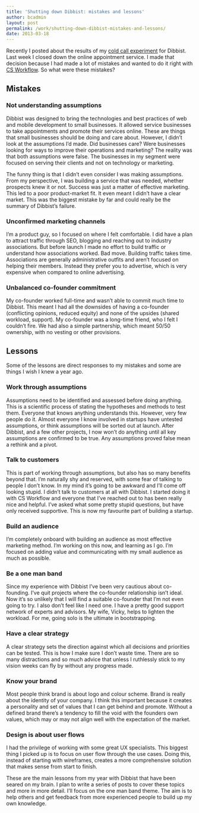 ```yaml
---
title: 'Shutting down Dibbist: mistakes and lessons'
author: bcadmin
layout: post
permalink: /work/shutting-down-dibbist-mistakes-and-lessons/
date: 2013-03-18
---
```

Recently I posted about the results of my <a href="http://chadfield.org/work/my-experiment-with-cold-calling/" title="My experiment with cold calling" target="_blank">cold call experiment</a> for Dibbist. Last week I closed down the online appointment service. I made that decision because I had made a lot of mistakes and wanted to do it right with <a href="http://csworkflow.com" title="CS Workflow landing page" target="_blank">CS Workflow</a>. So what were these mistakes?

## Mistakes

### Not understanding assumptions

Dibbist was designed to bring the technologies and best practices of web and mobile development to small businesses. It allowed service businesses to take appointments and promote their services online. These are things that small businesses should be doing and care about. However, I didn&#8217;t look at the assumptions I&#8217;d made. Did businesses care? Were businesses looking for ways to improve their operations and marketing? The reality was that both assumptions were false. The businesses in my segment were focused on serving their clients and not on technology or marketing.

The funny thing is that I didn&#8217;t even consider I was making assumptions. From my perspective, I was building a service that was needed, whether prospects knew it or not. Success was just a matter of effective marketing. This led to a poor product-market fit. It even meant I didn&#8217;t have a clear market. This was the biggest mistake by far and could really be the summary of Dibbist&#8217;s failure.

### Unconfirmed marketing channels

I&#8217;m a product guy, so I focused on where I felt comfortable. I did have a plan to attract traffic through SEO, blogging and reaching out to industry associations. But before launch I made no effort to build traffic or understand how associations worked. Bad move. Building traffic takes time. Associations are generally administrative outfits and aren&#8217;t focused on helping their members. Instead they prefer you to advertise, which is very expensive when compared to online advertising.

### Unbalanced co-founder commitment

My co-founder worked full-time and wasn&#8217;t able to commit much time to Dibbist. This meant I had all the downsides of having a co-founder (conflicting opinions, reduced equity) and none of the upsides (shared workload, support). My co-founder was a long-time friend, who I felt I couldn&#8217;t fire. We had also a simple partnership, which meant 50/50 ownership, with no vesting or other provisions.

## Lessons

Some of the lessons are direct responses to my mistakes and some are things I wish I knew a year ago.

### Work through assumptions

Assumptions need to be identified and assessed before doing anything. This is a scientific process of stating the hypotheses and methods to test them. Everyone that knows anything understands this. However, very few people do it. Almost everyone I know involved in startups have untested assumptions, or think assumptions will be sorted out at launch. After Dibbist, and a few other projects, I now won&#8217;t do anything until all key assumptions are confirmed to be true. Any assumptions proved false mean a rethink and a pivot.

### Talk to customers

This is part of working through assumptions, but also has so many benefits beyond that. I&#8217;m naturally shy and reserved, with some fear of talking to people I don&#8217;t know. In my mind it&#8217;s going to be awkward and I&#8217;ll come off looking stupid. I didn&#8217;t talk to customers at all with Dibbist. I started doing it with CS Workflow and everyone that I&#8217;ve reached out to has been really nice and helpful. I&#8217;ve asked what some pretty stupid questions, but have only received supportive. This is now my favourite part of building a startup.

### Build an audience

I&#8217;m completely onboard with building an audience as most effective marketing method. I&#8217;m working on this now, and learning as I go. I&#8217;m focused on adding value and communicating with my small audience as much as possible.

### Be a one man band

Since my experience with Dibbist I&#8217;ve been very cautious about co-founding. I&#8217;ve quit projects where the co-founder relationship isn&#8217;t ideal. Now it&#8217;s so unlikely that I will find a suitable co-founder that I&#8217;m not even going to try. I also don&#8217;t feel like I need one. I have a pretty good support network of experts and advisors. My wife, Vicky, helps to lighten the workload. For me, going solo is the ultimate in bootstrapping.

### Have a clear strategy

A clear strategy sets the direction against which all decisions and priorities can be tested. This is how I make sure I don&#8217;t waste time. There are so many distractions and so much advice that unless I ruthlessly stick to my vision weeks can fly by without any progress made.

### Know your brand

Most people think brand is about logo and colour scheme. Brand is really about the identity of your company. I think this important because it creates a personality and set of values that I can get behind and promote. Without a defined brand there&#8217;s a tendency to fill the void with the founders own values, which may or may not align well with the expectation of the market.

### Design is about user flows

I had the privilege of working with some great UX specialists. This biggest thing I picked up is to focus on user flow through the use cases. Doing this, instead of starting with wireframes, creates a more comprehensive solution that makes sense from start to finish.

These are the main lessons from my year with Dibbist that have been seared on my brain. I plan to write a series of posts to cover these topics and more in more detail. I&#8217;ll focus on the one man band theme. The aim is to help others and get feedback from more experienced people to build up my own knowledge.